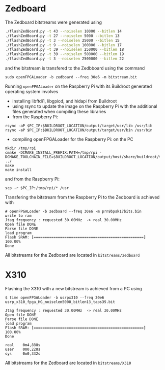 # Zedboard

The Zedboard bitstreams were generated using
```bash
./flashZedBoard.py -t 43 --noiselen 10000 --bitlen 14
./flashZedBoard.py -t 27 --noiselen 5000 --bitlen 13
./flashZedBoard.py -t 3 --noiselen 25000 --bitlen 15
./flashZedBoard.py -t 9 --noiselen 100000 --bitlen 17
./flashZedBoard.py -t 39 --noiselen 250000 --bitlen 18
./flashZedBoard.py -t 39 --noiselen 500000 --bitlen 19
./flashZedBoard.py -t 3 --noiselen 2500000 --bitlen 22
```
and the bitstream is transfered to the Zedbboard using the command
```
sudo openFPGALoader -b zedboard --freq 30e6 -m bitstream.bit 
```

Running ``openFPGALoader`` on the Raspberry Pi with its Buildroot generated
operating system involves
* installing libftdi1, libgpiod, and hidapi from Buildroot
* using rsync to update the image on the Raspberry Pi with the additional
files generated when compiling these libraries
* from the Raspberry Pi:
```
rsync -aP $PC_IP:$BUILDROOT_LOCATION/output/target/usr/lib /usr/lib
rsync -aP $PC_IP:$BUILDROOT_LOCATION/output/target/usr/bin /usr/bin
```
* compiling openFPGALoader for the Raspberry Pi: on the PC
```
mkdir /tmp/rpi
cmake -DCMAKE_INSTALL_PREFIX:PATH=/tmp/rpi -DCMAKE_TOOLCHAIN_FILE=$BUILDROOT_LOCATION/output/host/share/buildroot/toolchainfile.cmake ../
make
make install
```
and from the Raspberry Pi:
```
scp -r $PC_IP:/tmp/rpi/* /usr
```

Transfering the bitstream from the Raspberry Pi to the Zedboard is achieved with
```
# openFPGALoader -b zedboard --freq 30e6 -m prn9bpsk17bits.bin
write to ram
Jtag frequency : requested 30.00MHz  -> real 30.00MHz 
Open file DONE
Parse file DONE
load program
Flash SRAM: [==================================================]
100.00%
Done
```

All bitstreams for the Zedboard are located in ``bitstreams/zedboard``

# X310

Flashing the X310 with a new bitstream is achieved from a PC using
```
$ time openFPGALoader -b usrpx310 --freq 30e6 usrp_x310_fpga_HG_noiselen5000_bitlen13_taps39.bit 

Jtag frequency : requested 30.00MHz  -> real 30.00MHz 
Open file DONE
Parse file DONE
load program
Flash SRAM: [==================================================] 100.00%
Done

real    0m4,888s
user    0m0,228s
sys     0m0,332s
```

All bitstreams for the Zedboard are located in ``bitstreams/X310``
